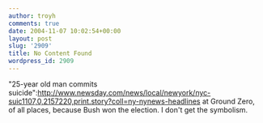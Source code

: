 ```yaml
---
author: troyh
comments: true
date: 2004-11-07 10:02:54+00:00
layout: post
slug: '2909'
title: No Content Found
wordpress_id: 2909
---
```


"25-year old man commits suicide":http://www.newsday.com/news/local/newyork/nyc-suic1107,0,2157220,print.story?coll=ny-nynews-headlines at Ground Zero, of all places, because Bush won the election. I don't get the symbolism.
